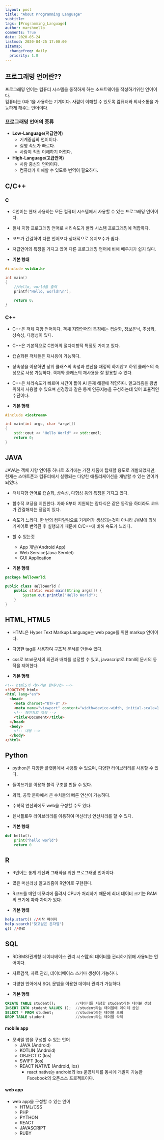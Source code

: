 ```yaml
---
layout: post
title: "About Programming Language"
subtitle:
tags: [Programming_Language]
author: marshmello
comments: True
date: 2020-05-24
lastmod: 2020-04-25 17:00:00
sitemap:
  changefreq: daily
  priority: 1.0
---
```


## 프로그래밍 언어란??

프로그래밍 언어는 컴퓨터 시스템을 동작하게 하는 소프트웨어를 작성하기위한 언어이다.  
컴퓨터는 0과 1을 사용하는 기계이다. 사람이 이해할 수 있도록 컴퓨터와 의사소통을 가능하게 해주는 언어이다.

### 프로그래밍 언어의 종류

- <b>Low-Language(저급언어)</b>
  - 기계중심의 언어이다.
  - 실행 속도가 빠르다.
  - 사람이 직접 이해하기 어렵다.
- <b>High-Language(고급언어)</b>
  - 사람 중심의 언어이다.
  - 컴퓨터가 이해할 수 있도록 번역이 필요하다.

## C/C++

### C

- C언어는 현재 사용하는 모든 컴퓨터 시스템에서 사용할 수 있는 프로그래밍 언어이다.

- 절차 지향 프로그래밍 언어로 처리속도가 빨라 시스템 프로그래밍에 적합하다.
- 코드가 간결하여 다른 언어보다 상대적으로 유지보수가 쉽다.
- 저급언어의 특징을 가지고 있어 다른 프로그래밍 언어에 비해 배우기가 쉽지 않다.

- <b>기본 형태</b>

```c
#include <stdio.h>

int main()
{
    //Hello, world를 출력
    printf("Hello, world!\n");

    return 0;
}
```

### C++

- C++은 객체 지향 언어이다. 객체 지향언어의 특징에는 캡슐화, 정보은닉, 추상화, 상속성, 다형성이 있다.
- C++은 기본적으로 C언어의 절차지향적 특징도 가지고 있다.
- 캡슐화된 객체들은 재사용이 가능하다.
- 상속성을 이용하면 상위 클래스의 속성과 연산을 재정의 하지않고 하위 클래스의 속성으로 사용 가능하다. 객체와 클래스의 재사용을 잘 활용할 수 있다.
- C++은 처리속도가 빠르며 시간이 짧아 AI 문제 해결에 적합하다. 알고리즘을 광범위하게 사용할 수 있으며 신경망과 같은 통계 인공지능을 구성하는데 있어 효율적인 수단이다.

- <b>기본 형태</b>

```c++
#include <iostream>

int main(int argc, char *argv[])
{
	std::cout << "Hello World" << std::endl;
    return 0;
}

```

## JAVA

JAVA는 객체 지향 언어중 하나로 초기에는 가전 제품에 탑재할 용도로 개발되었지만, 현재는 스마트폰과 컴퓨터에서 실행되는 다양한 애플리케이션을 개발할 수 있는 언어가 되었다.

- 객체지향 언어로 캡슐화, 상속성, 다형성 등의 특징을 가지고 있다.
- 함수적 코딩을 지원한다. 자바 8부터 지원되는 람다식은 같은 동작을 하더라도 코드가 간결해지는 장점이 있다.
- 속도가 느리다. 한 번의 컴파일링으로 기계어가 생성되는것이 아니라 JVM에 의해 기계어로 번역된 후 실행되기 때문에 C/C++에 비해 속도가 느리다.

- 할 수 있는것

  - App 개발(Android App)
  - Web Service(Java Servlet)
  - GUI Application

- <b>기본 형태</b>

```java
package helloworld;

public class HelloWorld {
    public static void main(String args[]) {
        System.out.println("Hello World");
    }
}
```

## HTML, HTML5

- HTML은 Hyper Text Markup Language는 web page를 위한 markup 언어이다.
- 다양한 tag를 사용하여 구조적 문서를 만들수 있다.
- css로 html문서의 외관과 배치를 설정할 수 있고, javascript로 html의 문서의 동작을 제어한다.

- <b>기본 형태</b>

```html
<!-- html5의 <b>기본 형태</b> -->
<!DOCTYPE html>
<html lang="en">
  <head>
    <meta charset="UTF-8" />
    <meta name="viewport" content="width=device-width, initial-scale=1.0" />
    <!-- 페이지의 제목 -->
    <title>Document</title>
  </head>
  <body>
    <!-- 내용 -->
  </body>
</html>
```

## Python

- python은 다양한 플랫폼에서 사용할 수 있으며, 다양한 라이브러리를 사용할 수 있다.
- 들여쓰기를 이용해 블럭 구조를 만들 수 있다.
- 과학, 공학 분야에서 큰 수치들의 빠른 연산이 가능하다.
- 수학적 연산외에도 web을 구성할 수도 있다.
- 텐서플로우 라이브러리를 이용하여 머신러닝 연산처리를 할 수 있다.

- <b>기본 형태</b>

```python
def hello():
    print("hello world")
    return 0
```

## R

- R언어는 통계 계산과 그래픽을 위한 프로그래밍 언어이다.
- 많은 머신러닝 알고리즘이 R언어로 구현된다.
- R코드를 메인 메모리에 올려서 CPU가 처리하기 때문에 최대 데이터 크기는 RAM의 크기에 따라 차이가 있다.

- <b>기본 형태</b>

```r
help.start() //시작 페이지
help.search("찾고싶은 문자열")
q() //종료
```

## SQL

- RDBMS(관계형 데이터베이스 관리 시스템)의 데이터를 관리하기위해 사용되는 언어이다.
- 자료검색, 자료 관리, 데이터베이스 스키마 생성이 가능하다.
- 다양한 언어에서 SQL 문법을 이용한 데이터 관리가 가능하다.

- <b>기본 형태</b>

```sql
CREATE TABLE student();         //데이터를 저장할 student라는 테이블 생성
INSERT INTO student VALUES ();  //student라는 테이블에 데이터 삽입
SELECT * FROM student;          //student라는 테이블 조회
DROP TABLE student              //student라는 테이블 삭제
```

#### mobile app

- 모바일 앱을 구성할 수 있는 언어
  - JAVA (Android)
  - KOTLIN (Android)
  - OBJECT C (Ios)
  - SWIFT (Ios)
  - REACT NATIVE (Android, Ios)
    - react native는 android와 ios 운영체제를 동시에 개발이 가능한 Facebook의 오픈소스 프로젝트이다.

#### web app

- web app을 구성할 수 있는 언어
  - HTML/CSS
  - PHP
  - PYTHON
  - REACT
  - JAVASCRIPT
  - RUBY
